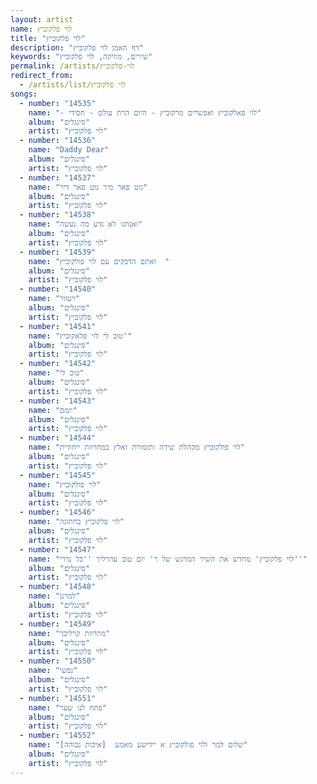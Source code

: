 ```yaml
---
layout: artist
name: לוי פלקוביץ
title: "לוי פלקוביץ"
description: "דף האמן לוי פלקוביץ"
keywords: "שירים, מוזיקה, לוי פלקוביץ"
permalink: /artists/לוי-פלקוביץ
redirect_from:
  - /artists/list/לוי פלקוביץ
songs:
  - number: "14535"
    name: "- לוי פאלקוביץ ואפשרים מרקוביץ - היום הרת עולם - חסידי"
    album: "סינגלים"
    artist: "לוי פלקוביץ"
  - number: "14536"
    name: "Daddy Dear"
    album: "סינגלים"
    artist: "לוי פלקוביץ"
  - number: "14537"
    name: "גוט פאר מיר גוט פאר דיר"
    album: "סינגלים"
    artist: "לוי פלקוביץ"
  - number: "14538"
    name: "ואנחנו לא נדע מה נעשה"
    album: "סינגלים"
    artist: "לוי פלקוביץ"
  - number: "14539"
    name: "ואתם הדבקים עם לוי פולקוביץ  "
    album: "סינגלים"
    artist: "לוי פלקוביץ"
  - number: "14540"
    name: "ויעזור"
    album: "סינגלים"
    artist: "לוי פלקוביץ"
  - number: "14541"
    name: "טוב לי לוי פלאקוביץ'"
    album: "סינגלים"
    artist: "לוי פלקוביץ"
  - number: "14542"
    name: "טוב לי"
    album: "סינגלים"
    artist: "לוי פלקוביץ"
  - number: "14543"
    name: "יומם"
    album: "סינגלים"
    artist: "לוי פלקוביץ"
  - number: "14544"
    name: "לוי פולקוביץ מקהלת שירה ותזמורת זאלץ במחרוזת ייחודית"
    album: "סינגלים"
    artist: "לוי פלקוביץ"
  - number: "14545"
    name: "לוי פולקוביץ"
    album: "סינגלים"
    artist: "לוי פלקוביץ"
  - number: "14546"
    name: "לוי פלקוביץ בחתונה"
    album: "סינגלים"
    artist: "לוי פלקוביץ"
  - number: "14547"
    name: "לוי פלקוביץ' מחדש את השיר המרגש של ר' יום טוב עהרליך ''כל נדרי''"
    album: "סינגלים"
    artist: "לוי פלקוביץ"
  - number: "14548"
    name: "למרנן"
    album: "סינגלים"
    artist: "לוי פלקוביץ"
  - number: "14549"
    name: "מחרוזת קרליבך"
    album: "סינגלים"
    artist: "לוי פלקוביץ"
  - number: "14550"
    name: "נפשי"
    album: "סינגלים"
    artist: "לוי פלקוביץ"
  - number: "14551"
    name: "פתח לנו שער"
    album: "סינגלים"
    artist: "לוי פלקוביץ"
  - number: "14552"
    name: "שלום למר ולוי פולקוביץ א יידישע מאמע  [איכות גבוהה]"
    album: "סינגלים"
    artist: "לוי פלקוביץ"
---
```

